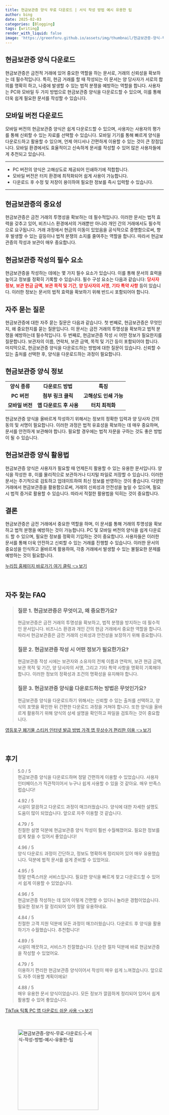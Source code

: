 ```yaml
---
title: 현금보관증 양식 무료 다운로드 | 서식 작성 방법 예시 유용한 팁
author: bing
date: 2025-02-03
categories: [Blogging]
tags: [writing]
render_with_liquid: false
image: 'https://greenforu.github.io/assets/img/thumbnail/현금보관증-양식-무료-다운로드-|-서식-작성-방법-예시-유용한-팁.webp'
---
```



<h2 id='현금보관증_양식_다운로드'>현금보관증 양식 다운로드</h2>

<p>현금보관증은 금전적 거래에 있어 중요한 역할을 하는 문서로, 거래의 신뢰성을 확보하는 데 필수적입니다. 특히, 현금 거래를 할 때 작성되는 이 문서는 양 당사자가 서로의 합의를 명확히 하고, 나중에 발생할 수 있는 법적 분쟁을 예방하는 역할을 합니다. 사용자는 PC와 모바일 두 가지 방법으로 현금보관증 양식을 다운로드할 수 있으며, 이를 통해 더욱 쉽게 필요한 문서를 작성할 수 있습니다.</p>

<h2 id='모바일_버전_다운로드'>모바일 버전 다운로드</h2>

<p>모바일 버전의 현금보관증 양식은 쉽게 다운로드할 수 있으며, 사용자는 사용자의 평가를 통해 신뢰할 수 있는 자료를 선택할 수 있습니다. 모바일 기기를 통해 빠르게 양식을 다운로드하고 활용할 수 있으며, 언제 어디서나 간편하게 이용할 수 있는 것이 큰 장점입니다. 모바일 환경에서도 효율적이고 신속하게 문서를 작성할 수 있어 많은 사용자들에게 추천되고 있습니다.</p>

<hr />

<ul>
    <li>PC 버전의 양식은 고해상도로 제공되어 인쇄하기에 적합합니다.</li>
    <li>모바일 버전은 터치 환경에 최적화되어 쉽게 사용이 가능합니다.</li>
    <li>다운로드 후 수정 및 저장이 용이하여 필요한 정보를 즉시 입력할 수 있습니다.</li>
</ul>

<hr />

<h2 id='현금보관증의_중요성'>현금보관증의 중요성</h2>

<p>현금보관증은 금전 거래의 투명성을 확보하는 데 필수적입니다. 이러한 문서는 법적 효력을 갖추고 있어, 비즈니스 환경에서의 거래뿐만 아니라 개인 간의 거래에서도 필수적으로 요구됩니다. 거래 과정에서 현금의 이동이 있었음을 공식적으로 증명함으로써, 향후 발생할 수 있는 갈등이나 법적 분쟁의 소지를 줄여주는 역할을 합니다. 따라서 현금보관증의 작성과 보관이 매우 중요합니다.</p>

<h2 id='현금보관증_작성의_필수_요소'>현금보관증 작성의 필수 요소</h2>

<p>현금보관증을 작성하는 데에는 몇 가지 필수 요소가 있습니다. 이를 통해 문서의 효력을 높이고 정보를 정확히 기록할 수 있습니다. 필수 구성 요소는 다음과 같습니다: <b><span style="color: #ee2323;">당사자 정보</span></b>, <b><span style="color: #ee2323;">보관 현금 금액</span></b>, <b><span style="color: #ee2323;">보관 목적 및 기간</span></b>, <b><span style="color: #ee2323;">양 당사자의 서명</span></b>, <b><span style="color: #ee2323;">기타 특약 사항</span></b> 등이 있습니다. 이러한 정보는 문서의 법적 효력을 확보하기 위해 반드시 포함되어야 합니다.</p>

<h2 id='자주_묻는_질문'>자주 묻는 질문</h2>

<p>현금보관증에 대한 자주 묻는 질문은 다음과 같습니다. 첫 번째로, 현금보관증은 무엇인지, 왜 중요한지를 묻는 질문입니다. 이 문서는 금전 거래의 투명성을 확보하고 법적 분쟁을 예방하는데 필수적입니다. 두 번째로, 현금보관증 작성 시 어떤 정보가 필요한지를 질문합니다. 보관자의 이름, 연락처, 보관 금액, 목적 및 기간 등이 포함되어야 합니다. 마지막으로, 현금보관증 양식을 다운로드하는 방법에 대한 질문이 있습니다. 신뢰할 수 있는 출처를 선택한 후, 양식을 다운로드하는 과정이 필요합니다.</p>

<h2 id='현금보관증_양식_정보'>현금보관증 양식 정보</h2>

<table>
    <tr>
        <td style="text-align: center; height: 17px;"><b>양식 종류</b></td>
        <td style="text-align: center; height: 17px;"><b>다운로드 방법</b></td>
        <td style="text-align: center; height: 17px;"><b>특징</b></td>
    </tr>
    <tr>
        <td style="text-align: center; height: 17px;"><b>PC 버전</b></td>
        <td style="text-align: center; height: 17px;"><b>첨부 링크 클릭</b></td>
        <td style="text-align: center; height: 17px;"><b>고해상도 인쇄 가능</b></td>
    </tr>
    <tr>
        <td style="text-align: center; height: 17px;"><b>모바일 버전</b></td>
        <td style="text-align: center; height: 17px;"><b>앱 다운로드 후 사용</b></td>
        <td style="text-align: center; height: 17px;"><b>터치 최적화</b></td>
    </tr>
</table>

<p>현금보관증 양식을 올바르게 작성하기 위해서는 정보의 정확한 입력과 양 당사자 간의 동의 및 서명이 필요합니다. 이러한 과정은 법적 유효성을 확보하는 데 매우 중요하며, 문서를 안전하게 보관해야 합니다. 필요할 경우에는 법적 자문을 구하는 것도 좋은 방법이 될 수 있습니다.</p>

<h2 id='현금보관증_양식_활용법'>현금보관증 양식 활용법</h2>

<p>현금보관증 양식은 사용자가 필요할 때 언제든지 활용할 수 있는 유용한 문서입니다. 양식을 작성한 후, 이를 물리적으로 보관하거나 디지털 파일로 저장할 수 있습니다. 이러한 문서는 주기적으로 검토하고 업데이트하여 최신 정보를 반영하는 것이 좋습니다. 다양한 거래에서 현금보관증을 활용함으로써, 거래의 신뢰성과 안전성을 높일 수 있으며, 필요 시 법적 증거로 활용할 수 있습니다. 따라서 적절한 활용법을 익히는 것이 중요합니다.</p>

<h2 id='결론'>결론</h2>

<p>현금보관증은 금전 거래에서 중요한 역할을 하며, 이 문서를 통해 거래의 투명성을 확보하고 법적 분쟁을 예방하는 것이 가능합니다. PC 및 모바일 버전의 양식을 쉽게 다운로드 할 수 있으며, 필요한 정보를 정확히 기입하는 것이 중요합니다. 사용자들은 이러한 문서를 통해 더욱 안전하고 신뢰할 수 있는 거래를 진행할 수 있습니다. 이러한 문서의 중요성을 인식하고 올바르게 활용하여, 각종 거래에서 발생할 수 있는 불필요한 문제를 예방하는 것이 필요합니다.</p>


<p><a class="click-button" title="누리집 홈페이지 바로가기 여기 클릭" href="https://greenforu.github.io/posts/%EB%88%84%EB%A6%AC%EC%A7%91-%ED%99%88%ED%8E%98%EC%9D%B4%EC%A7%80-%EB%B0%94%EB%A1%9C%EA%B0%80%EA%B8%B0-%EC%97%AC%EA%B8%B0-%ED%81%B4%EB%A6%AD/" rel="dofollow">누리집 홈페이지 바로가기 여기 클릭 👈 보기</a></p><br>
<h2 id='자주_찾는_FAQ'>자주 찾는 FAQ</h2>
<div itemscope="" itemtype="https://schema.org/FAQPage"> 
<blockquote> 
<div itemscope="" itemprop="mainEntity" itemtype="https://schema.org/Question"> 
<h3 itemprop="name">질문 1. 현금보관증은 무엇이고, 왜 중요한가요?</h3> 
<div itemscope="" itemprop="acceptedAnswer" itemtype="https://schema.org/Answer"> 
<span itemprop="text"> 
<p>현금보관증은 금전 거래의 투명성을 확보하고, 법적 분쟁을 방지하는 데 필수적인 문서입니다. 비즈니스 환경과 개인 간의 현금 거래에서 중요한 역할을 합니다. 따라서 현금보관증은 금전 거래의 신뢰성과 안전성을 보장하기 위해 중요합니다.</p> 
</span> 
</div> 
</div> 

<div itemscope="" itemprop="mainEntity" itemtype="https://schema.org/Question"> 
<h3 itemprop="name">질문 2. 현금보관증 작성 시 어떤 정보가 필요한가요?</h3> 
<div itemscope="" itemprop="acceptedAnswer" itemtype="https://schema.org/Answer"> 
<span itemprop="text"> 
<p>현금보관증 작성 시에는 보관자와 소유자의 전체 이름과 연락처, 보관 현금 금액, 보관 목적 및 기간, 양 당사자의 서명, 그리고 기타 특약 사항을 명확히 기록해야 합니다. 이러한 정보의 정확성과 조건의 명확성을 유지해야 합니다.</p> 
</span> 
</div> 
</div> 

<div itemscope="" itemprop="mainEntity" itemtype="https://schema.org/Question"> 
<h3 itemprop="name">질문 3. 현금보관증 양식을 다운로드하는 방법은 무엇인가요?</h3> 
<div itemscope="" itemprop="acceptedAnswer" itemtype="https://schema.org/Answer"> 
<span itemprop="text"> 
<p>현금보관증 양식을 다운로드하기 위해서는 신뢰할 수 있는 출처를 선택하고, 양식의 포맷을 확인한 뒤 간편한 다운로드 과정을 거쳐야 합니다. 또한 양식을 올바르게 활용하기 위해 양식의 상세 설명을 확인하고 파일을 검토하는 것이 중요합니다.</p> 
</span> 
</div> 
</div> 

</blockquote> 
</div>
<p><a class="click-button" title="영등포구 폐기물 스티커 인터넷 발급 방법 가격 앱 무상수거 편리한 이용" href="https://greenforu.github.io/posts/%EC%98%81%EB%93%B1%ED%8F%AC%EA%B5%AC-%ED%8F%90%EA%B8%B0%EB%AC%BC-%EC%8A%A4%ED%8B%B0%EC%BB%A4-%EC%9D%B8%ED%84%B0%EB%84%B7-%EB%B0%9C%EA%B8%89-%EB%B0%A9%EB%B2%95-%EA%B0%80%EA%B2%A9-%EC%95%B1-%EB%AC%B4%EC%83%81%EC%88%98%EA%B1%B0-%ED%8E%B8%EB%A6%AC%ED%95%9C-%EC%9D%B4%EC%9A%A9/" rel="dofollow">영등포구 폐기물 스티커 인터넷 발급 방법 가격 앱 무상수거 편리한 이용 👈 보기</a></p><br>
<h2 id='후기'>후기</h2>
<div itemscope itemtype="https://schema.org/Product">
  <blockquote>
  <div itemprop="review" itemscope itemtype="https://schema.org/Review">
      <div itemprop="reviewRating" itemscope itemtype="https://schema.org/Rating"> <span itemprop="ratingValue">5.0</span> / <span itemprop="bestRating">5</span> </div>
      <span itemprop="reviewBody">현금보관증 양식을 다운로드하며 정말 간편하게 이용할 수 있었습니다. 사용자 인터페이스가 직관적이어서 누구나 쉽게 사용할 수 있을 것 같아요. 매우 만족스럽습니다!</span>
  </div>
  <br>
  <div itemprop="review" itemscope itemtype="https://schema.org/Review">
      <div itemprop="reviewRating" itemscope itemtype="https://schema.org/Rating"> <span itemprop="ratingValue">4.92</span> / <span itemprop="bestRating">5</span> </div>
      <span itemprop="reviewBody">시설이 깔끔하고 다운로드 과정이 매끄러웠습니다. 양식에 대한 자세한 설명도 도움이 많이 되었습니다. 앞으로 자주 이용할 것 같습니다.</span>
  </div>
  <br>
  <div itemprop="review" itemscope itemtype="https://schema.org/Review">
      <div itemprop="reviewRating" itemscope itemtype="https://schema.org/Rating"> <span itemprop="ratingValue">4.79</span> / <span itemprop="bestRating">5</span> </div>
      <span itemprop="reviewBody">친절한 설명 덕분에 현금보관증 양식 작성이 훨씬 수월해졌어요. 필요한 정보를 쉽게 찾을 수 있어서 좋았습니다!</span>
  </div>
  <br>
  <div itemprop="review" itemscope itemtype="https://schema.org/Review">
      <div itemprop="reviewRating" itemscope itemtype="https://schema.org/Rating"> <span itemprop="ratingValue">4.96</span> / <span itemprop="bestRating">5</span> </div>
      <span itemprop="reviewBody">양식 다운로드 과정이 간단하고, 정보도 명확하게 정리되어 있어 매우 유용했습니다. 덕분에 법적 문서를 쉽게 준비할 수 있었어요.</span>
  </div>
  <br>
  <div itemprop="review" itemscope itemtype="https://schema.org/Review">
      <div itemprop="reviewRating" itemscope itemtype="https://schema.org/Rating"> <span itemprop="ratingValue">4.95</span> / <span itemprop="bestRating">5</span> </div>
      <span itemprop="reviewBody">정말 만족스러운 서비스입니다. 필요한 양식을 빠르게 찾고 다운로드할 수 있어서 쉽게 이용할 수 있었습니다.</span>
  </div>
  <br>
  <div itemprop="review" itemscope itemtype="https://schema.org/Review">
      <div itemprop="reviewRating" itemscope itemtype="https://schema.org/Rating"> <span itemprop="ratingValue">4.96</span> / <span itemprop="bestRating">5</span> </div>
      <span itemprop="reviewBody">현금보관증 작성하는 데 있어 이렇게 간편할 수 있다니 놀라운 경험이었습니다. 필요한 정보가 잘 정리되어 있어 정말 유용하네요.</span>
  </div>
  <br>
  <div itemprop="review" itemscope itemtype="https://schema.org/Review">
      <div itemprop="reviewRating" itemscope itemtype="https://schema.org/Rating"> <span itemprop="ratingValue">4.84</span> / <span itemprop="bestRating">5</span> </div>
      <span itemprop="reviewBody">친절한 고객 지원 덕분에 모든 과정이 매끄러웠습니다. 다운로드 후 양식을 활용하기가 수월했습니다. 추천합니다!</span>
  </div>
  <br>
  <div itemprop="review" itemscope itemtype="https://schema.org/Review">
      <div itemprop="reviewRating" itemscope itemtype="https://schema.org/Rating"> <span itemprop="ratingValue">4.89</span> / <span itemprop="bestRating">5</span> </div>
      <span itemprop="reviewBody">시설이 깨끗하고, 서비스가 친절했습니다. 단순한 절차 덕분에 바로 현금보관증을 작성할 수 있었어요.</span>
  </div>
  <br>
  <div itemprop="review" itemscope itemtype="https://schema.org/Review">
      <div itemprop="reviewRating" itemscope itemtype="https://schema.org/Rating"> <span itemprop="ratingValue">4.79</span> / <span itemprop="bestRating">5</span> </div>
      <span itemprop="reviewBody">이용하기 편리한 현금보관증 양식이어서 작성이 매우 쉽게 느껴졌습니다. 앞으로도 자주 이용할 계획이에요!</span>
  </div>
  <br>
  <div itemprop="review" itemscope itemtype="https://schema.org/Review">
      <div itemprop="reviewRating" itemscope itemtype="https://schema.org/Rating"> <span itemprop="ratingValue">4.88</span> / <span itemprop="bestRating">5</span> </div>
      <span itemprop="reviewBody">매우 유용한 문서 양식이었습니다. 모든 정보가 깔끔하게 정리되어 있어서 쉽게 활용할 수 있어 좋았습니다.</span>
  </div>
  </blockquote>
</div>
<p><a class="click-button" title="TikTok 틱톡 PC 앱 다운로드 쉬운 사용" href="https://greenforu.github.io/posts/TikTok-%ED%8B%B1%ED%86%A1-PC-%EC%95%B1-%EB%8B%A4%EC%9A%B4%EB%A1%9C%EB%93%9C-%EC%89%AC%EC%9A%B4-%EC%82%AC%EC%9A%A9/" rel="dofollow">TikTok 틱톡 PC 앱 다운로드 쉬운 사용 👈 보기</a></p><br>
<figure class="image"><img src="https://greenforu.github.io/assets/img/thumbnail/현금보관증-양식-무료-다운로드-|-서식-작성-방법-예시-유용한-팁.webp" alt="현금보관증-양식-무료-다운로드-|-서식-작성-방법-예시-유용한-팁" width="256" height="256"></figure>
